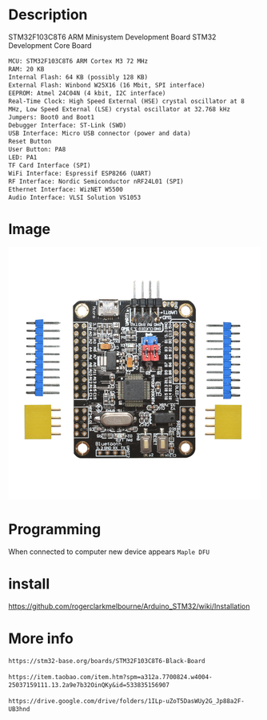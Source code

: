 # Description
STM32F103C8T6 ARM Minisystem Development Board STM32 Development Core Board


    MCU: STM32F103C8T6 ARM Cortex M3 72 MHz
    RAM: 20 KB
    Internal Flash: 64 KB (possibly 128 KB)
    External Flash: Winbond W25X16 (16 Mbit, SPI interface)
    EEPROM: Atmel 24C04N (4 kbit, I2C interface)
    Real-Time Clock: High Speed External (HSE) crystal oscillator at 8 MHz, Low Speed External (LSE) crystal oscillator at 32.768 kHz
    Jumpers: Boot0 and Boot1
    Debugger Interface: ST-Link (SWD)
    USB Interface: Micro USB connector (power and data)
    Reset Button
    User Button: PA8
    LED: PA1
    TF Card Interface (SPI)
    WiFi Interface: Espressif ESP8266 (UART)
    RF Interface: Nordic Semiconductor nRF24L01 (SPI)
    Ethernet Interface: WizNET W5500
    Audio Interface: VLSI Solution VS1053

# Image
![front](front.jpg)


# Programming
When connected to computer new device appears `Maple DFU`

# install
https://github.com/rogerclarkmelbourne/Arduino_STM32/wiki/Installation



# More info
    https://stm32-base.org/boards/STM32F103C8T6-Black-Board

    https://item.taobao.com/item.htm?spm=a312a.7700824.w4004-25037159111.13.2a9e7b32OinQKy&id=533835156907

    https://drive.google.com/drive/folders/1ILp-uZoT5DasWUy2G_Jp88a2F-UB3hnd